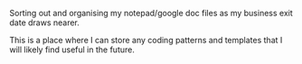 Sorting out and organising my notepad/google doc files as my business exit date draws nearer.

This is a place where I can store any coding patterns and templates that I will likely find useful in the future.
